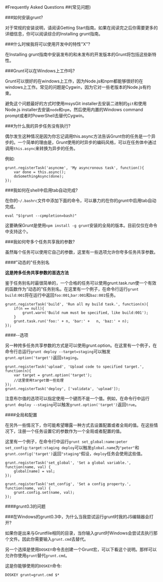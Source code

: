 #Frequently Asked Questions
##(常见问题)

###如何安装grunt?

对于常规的安装说明，请阅读Getting Start指南。如果在阅读完之后你需要更多的详细信息，你可以阅读综合的Installing grunt指南。

###什么时候我将可以使用开发中的特性"X"?

在Installing grunt指南中安装发布的和未发布的开发版本的Grunt将包括这些新特性。

###Grunt可以在Windows上工作吗?

Grunt可以很好的在windows上工作，因为Node.js和npm都能够很好的在windows上工作。常见的问题是Cygwin，因为它对一些老版本的Node.js有约束。

避免这个问题最好的方式时使用msysGit installer去安装二进制的`git`和使用Node.js installer去安装`node`和`npm`，然后使用内置的Windows command prompt或者时PowerShell去替代Cygwin。

###为什么我的异步任务没有执行?

偶尔发生这种情况是因为你忘记调用this.async方法告诉Grunt你的任务是一个异步的。一个简单的理由是，Grunt使用的时异步的编码风格，可以在任务体中通过调用`this.async`来转换为异步的任务。

例如:

	grunt.registerTask('asyncme', 'My asyncronous task', function(){
		var done = this.async();
		doSomethingAsync(done);
	});
	
###我如何在shell中启用tab自动完成?

在你的`~/.bashrc`文件中添加下面的命令，可以暴力的在你的grunt中启用tab自动完成。

	eval "$(grunt --cpmpletion=bash)"
	
这要确保Grunt是使用`npm install -g grunt`安装的全局的版本。目前仅仅在命令中支持这个。

###我如何夸多个任务共享我的参数?

虽然每个任务可以使用它自己的参数，这里有一些选项允许你夸多任务共享参数。

####"动态的"任务别名

**这是挎多任务共享参数的首选方法**

鉴于任务别名时最很简单的，一个合格的任务可以使用grunt.task.run使一个有效的函数作为“动态的”任务别名。在这里有一个例子，在命令行运行`grunt build:001`将在运行中返回`foo:001`,`bar:001`和`baz:001`任务。

	grunt.registerTask('build', 'Run all my build task.', function(n){
		if(n == null){
			grunt.warn('Build num must be specified, like build:001');
		}
		grunt.task.run('foo:' + n, 'bar:' +   n, 'baz:' + n);
	});
	
####--选项

另一种挎多任务共享参数的方式是可以使用grunt.option。在这里有一个例子，在命令行总运行`grunt deploy --target=staging`可以触发`grunt.option('target')`返回`staging`。

	grunt.registerTask('upload', 'Upload code to specified target.', function(n){
		var target = grunt.option('target');
		//这里使用target做一些处理
	});
	grunt.registerTask('deploy', ['validata', 'upload']);
	
注意布尔值的选项可以指定使用一个键而不是一个值。例如，在命令行中运行`grunt deploy --staging`可以触发`grunt.option('target')`返回`true`。

####全局和配置

在另外一些情况下，你可能希望曝露一种方式去设置配置或者全局的值。在这些情况下，注册一个任务设置它的参数作为一个全局或者配置的值。

这里有一个例子，在命令行中运行`grunt set_global:name:peter set_config:target:staging deploy`可以触发`global.name`为`"peter"`和`grunt.config('target')`返回`"staging"`假设，`deploy`任务会使用这些值。

	grunt.registerTask('set_global', 'Set a global variable.', function(name, val) {
		global[name] = val;
	});

	grunt.registerTask('set_config', 'Set a config property.', function(name, val) {
		grunt.config.set(name, val);
	});
	
####grunt0.3的问题

###在Windows的grunt0.3中，为什么当我尝试运行grunt时我的JS编辑器会打开?

如果你是出来与Gruntfile相同的目录，当你输入grunt时Windows会尝试去执行那个文件。因此你需要输入`grunt.cmd`去替代。

另一个选择是使用`DOSKEY`命令去创建一个Grunt宏，可以下看这个说明。那样可以允许你使用`grunt`替代`grunt.cmd`。

这是你能够使用的`DOSKEY`命令:

	DOSKEY grunt=grunt.cmd $*
